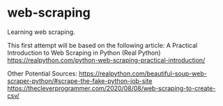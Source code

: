 # web-scraping
Learning web scraping.

This first attempt will be based on the following article:
A Practical Introduction to Web Scraping in Python (Real Python)
https://realpython.com/python-web-scraping-practical-introduction/

Other Potential Sources:
https://realpython.com/beautiful-soup-web-scraper-python/#scrape-the-fake-python-job-site
https://thecleverprogrammer.com/2020/08/08/web-scraping-to-create-csv/